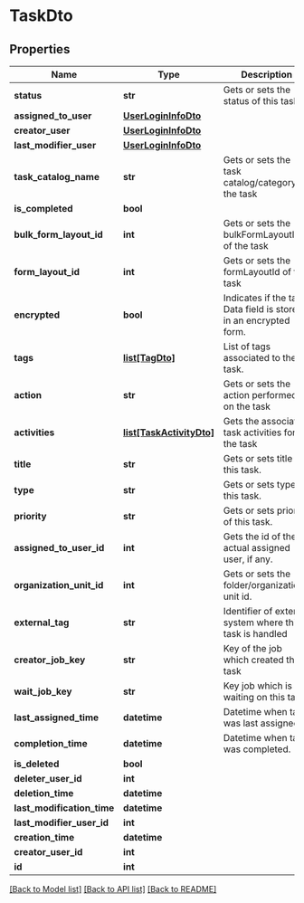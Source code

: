 # TaskDto

## Properties
Name | Type | Description | Notes
------------ | ------------- | ------------- | -------------
**status** | **str** | Gets or sets the status of this task. | [optional] 
**assigned_to_user** | [**UserLoginInfoDto**](UserLoginInfoDto.md) |  | [optional] 
**creator_user** | [**UserLoginInfoDto**](UserLoginInfoDto.md) |  | [optional] 
**last_modifier_user** | [**UserLoginInfoDto**](UserLoginInfoDto.md) |  | [optional] 
**task_catalog_name** | **str** | Gets or sets the task catalog/category of the task | [optional] 
**is_completed** | **bool** |  | [optional] 
**bulk_form_layout_id** | **int** | Gets or sets the bulkFormLayoutId of the task | [optional] 
**form_layout_id** | **int** | Gets or sets the formLayoutId of the task | [optional] 
**encrypted** | **bool** | Indicates if the task Data field is stored in an encrypted form. | [optional] 
**tags** | [**list[TagDto]**](TagDto.md) | List of tags associated to the task. | [optional] 
**action** | **str** | Gets or sets the action performed on the task | [optional] 
**activities** | [**list[TaskActivityDto]**](TaskActivityDto.md) | Gets the associated task activities for the task | [optional] 
**title** | **str** | Gets or sets title of this task. | [optional] 
**type** | **str** | Gets or sets type of this task. | [optional] 
**priority** | **str** | Gets or sets priority of this task. | [optional] 
**assigned_to_user_id** | **int** | Gets the id of the actual assigned user, if any. | [optional] 
**organization_unit_id** | **int** | Gets or sets the folder/organization-unit id. | [optional] 
**external_tag** | **str** | Identifier of external system where this task is handled | [optional] 
**creator_job_key** | **str** | Key of the job which created this task | [optional] 
**wait_job_key** | **str** | Key job which is waiting on this task | [optional] 
**last_assigned_time** | **datetime** | Datetime when task was last assigned. | [optional] 
**completion_time** | **datetime** | Datetime when task was completed. | [optional] 
**is_deleted** | **bool** |  | [optional] 
**deleter_user_id** | **int** |  | [optional] 
**deletion_time** | **datetime** |  | [optional] 
**last_modification_time** | **datetime** |  | [optional] 
**last_modifier_user_id** | **int** |  | [optional] 
**creation_time** | **datetime** |  | [optional] 
**creator_user_id** | **int** |  | [optional] 
**id** | **int** |  | [optional] 

[[Back to Model list]](../README.md#documentation-for-models) [[Back to API list]](../README.md#documentation-for-api-endpoints) [[Back to README]](../README.md)


